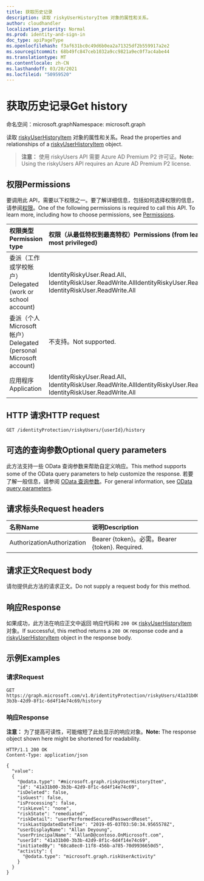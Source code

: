 ```yaml
---
title: 获取历史记录
description: 读取 riskyUserHistoryItem 对象的属性和关系。
author: cloudhandler
localization_priority: Normal
ms.prod: identity-and-sign-in
doc_type: apiPageType
ms.openlocfilehash: f3af631bc0c49d6b0ea2a71325df2b559917a2e2
ms.sourcegitcommit: 68b49fc847ceb1032a9cc9821a9ec0f7ac4abe44
ms.translationtype: MT
ms.contentlocale: zh-CN
ms.lasthandoff: 03/20/2021
ms.locfileid: "50959520"
---
```

# <a name="get-history"></a><span data-ttu-id="1d2cb-103">获取历史记录</span><span class="sxs-lookup"><span data-stu-id="1d2cb-103">Get history</span></span>
<span data-ttu-id="1d2cb-104">命名空间：microsoft.graph</span><span class="sxs-lookup"><span data-stu-id="1d2cb-104">Namespace: microsoft.graph</span></span>

<span data-ttu-id="1d2cb-105">读取 [riskyUserHistoryItem](../resources/riskyuserhistoryitem.md) 对象的属性和关系。</span><span class="sxs-lookup"><span data-stu-id="1d2cb-105">Read the properties and relationships of a [riskyUserHistoryItem](../resources/riskyuserhistoryitem.md) object.</span></span>


><span data-ttu-id="1d2cb-106">**注意：** 使用 riskyUsers API 需要 Azure AD Premium P2 许可证。</span><span class="sxs-lookup"><span data-stu-id="1d2cb-106">**Note:** Using the riskyUsers API requires an Azure AD Premium P2 license.</span></span>

## <a name="permissions"></a><span data-ttu-id="1d2cb-107">权限</span><span class="sxs-lookup"><span data-stu-id="1d2cb-107">Permissions</span></span>
<span data-ttu-id="1d2cb-p101">要调用此 API，需要以下权限之一。要了解详细信息，包括如何选择权限的信息，请参阅[权限](/graph/permissions_reference)。</span><span class="sxs-lookup"><span data-stu-id="1d2cb-p101">One of the following permissions is required to call this API. To learn more, including how to choose permissions, see [Permissions](/graph/permissions_reference).</span></span>

|<span data-ttu-id="1d2cb-110">权限类型</span><span class="sxs-lookup"><span data-stu-id="1d2cb-110">Permission type</span></span>      | <span data-ttu-id="1d2cb-111">权限（从最低特权到最高特权）</span><span class="sxs-lookup"><span data-stu-id="1d2cb-111">Permissions (from least to most privileged)</span></span>              |
|:--------------------|:---------------------------------------------------------|
|<span data-ttu-id="1d2cb-112">委派（工作或学校帐户）</span><span class="sxs-lookup"><span data-stu-id="1d2cb-112">Delegated (work or school account)</span></span> | <span data-ttu-id="1d2cb-113">IdentityRiskyUser.Read.All、IdentityRiskUser.ReadWrite.All</span><span class="sxs-lookup"><span data-stu-id="1d2cb-113">IdentityRiskyUser.Read.All, IdentityRiskUser.ReadWrite.All</span></span>    |
|<span data-ttu-id="1d2cb-114">委派（个人 Microsoft 帐户）</span><span class="sxs-lookup"><span data-stu-id="1d2cb-114">Delegated (personal Microsoft account)</span></span> | <span data-ttu-id="1d2cb-115">不支持。</span><span class="sxs-lookup"><span data-stu-id="1d2cb-115">Not supported.</span></span>    |
|<span data-ttu-id="1d2cb-116">应用程序</span><span class="sxs-lookup"><span data-stu-id="1d2cb-116">Application</span></span> | <span data-ttu-id="1d2cb-117">IdentityRiskyUser.Read.All、IdentityRiskUser.ReadWrite.All</span><span class="sxs-lookup"><span data-stu-id="1d2cb-117">IdentityRiskyUser.Read.All, IdentityRiskUser.ReadWrite.All</span></span> |

## <a name="http-request"></a><span data-ttu-id="1d2cb-118">HTTP 请求</span><span class="sxs-lookup"><span data-stu-id="1d2cb-118">HTTP request</span></span>

<!-- {
  "blockType": "ignored"
}
-->
``` http
GET /identityProtection/riskyUsers/{userId}/history
```

## <a name="optional-query-parameters"></a><span data-ttu-id="1d2cb-119">可选的查询参数</span><span class="sxs-lookup"><span data-stu-id="1d2cb-119">Optional query parameters</span></span>
<span data-ttu-id="1d2cb-120">此方法支持一些 OData 查询参数来帮助自定义响应。</span><span class="sxs-lookup"><span data-stu-id="1d2cb-120">This method supports some of the OData query parameters to help customize the response.</span></span> <span data-ttu-id="1d2cb-121">若要了解一般信息，请参阅 [OData 查询参数](/graph/query-parameters)。</span><span class="sxs-lookup"><span data-stu-id="1d2cb-121">For general information, see [OData query parameters](/graph/query-parameters).</span></span>

## <a name="request-headers"></a><span data-ttu-id="1d2cb-122">请求标头</span><span class="sxs-lookup"><span data-stu-id="1d2cb-122">Request headers</span></span>
|<span data-ttu-id="1d2cb-123">名称</span><span class="sxs-lookup"><span data-stu-id="1d2cb-123">Name</span></span>|<span data-ttu-id="1d2cb-124">说明</span><span class="sxs-lookup"><span data-stu-id="1d2cb-124">Description</span></span>|
|:---|:---|
|<span data-ttu-id="1d2cb-125">Authorization</span><span class="sxs-lookup"><span data-stu-id="1d2cb-125">Authorization</span></span>|<span data-ttu-id="1d2cb-p103">Bearer {token}。必需。</span><span class="sxs-lookup"><span data-stu-id="1d2cb-p103">Bearer {token}. Required.</span></span>|

## <a name="request-body"></a><span data-ttu-id="1d2cb-128">请求正文</span><span class="sxs-lookup"><span data-stu-id="1d2cb-128">Request body</span></span>
<span data-ttu-id="1d2cb-129">请勿提供此方法的请求正文。</span><span class="sxs-lookup"><span data-stu-id="1d2cb-129">Do not supply a request body for this method.</span></span>

## <a name="response"></a><span data-ttu-id="1d2cb-130">响应</span><span class="sxs-lookup"><span data-stu-id="1d2cb-130">Response</span></span>

<span data-ttu-id="1d2cb-131">如果成功，此方法在响应正文中返回 响应代码和 `200 OK` [riskyUserHistoryItem](../resources/riskyuserhistoryitem.md) 对象。</span><span class="sxs-lookup"><span data-stu-id="1d2cb-131">If successful, this method returns a `200 OK` response code and a [riskyUserHistoryItem](../resources/riskyuserhistoryitem.md) object in the response body.</span></span>

## <a name="examples"></a><span data-ttu-id="1d2cb-132">示例</span><span class="sxs-lookup"><span data-stu-id="1d2cb-132">Examples</span></span>

### <a name="request"></a><span data-ttu-id="1d2cb-133">请求</span><span class="sxs-lookup"><span data-stu-id="1d2cb-133">Request</span></span>
<!-- {
  "blockType": "request",
  "name": "get_riskyuserhistoryitem_1"
}
-->
``` http
GET https://graph.microsoft.com/v1.0/identityProtection/riskyUsers/41a31b00-3b3b-42d9-8f1c-6d4f14e74c69/history
```


### <a name="response"></a><span data-ttu-id="1d2cb-134">响应</span><span class="sxs-lookup"><span data-stu-id="1d2cb-134">Response</span></span>
<span data-ttu-id="1d2cb-135">**注意：** 为了提高可读性，可能缩短了此处显示的响应对象。</span><span class="sxs-lookup"><span data-stu-id="1d2cb-135">**Note:** The response object shown here might be shortened for readability.</span></span>
<!-- {
  "blockType": "response",
  "truncated": true,
  "@odata.type": "microsoft.graph.riskyUserHistoryItem"
}
-->
``` http
HTTP/1.1 200 OK
Content-Type: application/json

{
  "value": 
  {
    "@odata.type": "#microsoft.graph.riskyUserHistoryItem",
    "id": "41a31b00-3b3b-42d9-8f1c-6d4f14e74c69",
    "isDeleted": false,
    "isGuest": false,
    "isProcessing": false,
    "riskLevel": "none",
    "riskState": "remediated",
    "riskDetail": "userPerformedSecuredPasswordReset",
    "riskLastUpdatedDateTime": "2019-05-03T03:50:34.9565578Z",
    "userDisplayName": "Allan Deyoung",
    "userPrincipalName": "AllanD@contoso.OnMicrosoft.com",
    "userId": "41a31b00-3b3b-42d9-8f1c-6d4f14e74c69",
    "initiatedBy": "68ca8ec0-11f8-456b-a785-70d9936650d5",
    "activity": {
      "@odata.type": "microsoft.graph.riskUserActivity"
    }
  }
}
```



